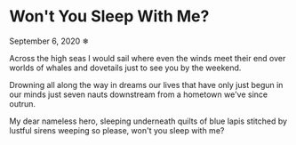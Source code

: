# Won't You Sleep With Me?

September 6, 2020
❄

Across the high seas I would sail
where even the winds meet their end
over worlds of whales and dovetails
just to see you by the weekend.

Drowning all along the way in dreams
our lives that have only just begun
in our minds just seven nauts downstream
from a hometown we've since outrun.

My dear nameless hero, sleeping
underneath quilts of blue lapis
stitched by lustful sirens weeping
so please, won't you sleep with me?
